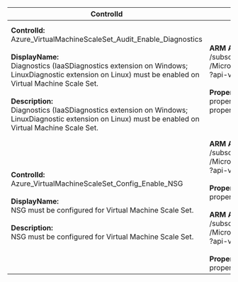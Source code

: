 | ControlId | Dependent Azure API(s) and Properties | Control Spec |
|-----------|-------------------------------------|------------------|
| <b>ControlId:</b><br>Azure_VirtualMachineScaleSet_Audit_Enable_Diagnostics<br><br><b>DisplayName:</b><br>Diagnostics (IaaSDiagnostics extension on Windows; LinuxDiagnostic extension on Linux) must be enabled on Virtual Machine Scale Set.<br><br><b>Description: </b><br> Diagnostics (IaaSDiagnostics extension on Windows; LinuxDiagnostic extension on Linux) must be enabled on Virtual Machine Scale Set. |<b> ARM API to list all the VMSS configurations under the specified subscription: </b> <br> /subscriptions/{0}/providers<br>/Microsoft.Compute/virtualMachineScaleSets<br>?api-version=2019-07-01 <br><br><b>Properties:</b><br> properties/storageProfile/osDisk/osType<br>properties/virtualMachineProfile/extensionProfile/extensions| <b>Scope: </b> All VMSS in a subscription<br><br><b>Config: </b><br> LinuxExtensionType:"LinuxDiagnostic"<br>LinuxExtensionPublisher:"Microsoft.OSTCExtensions"<br>WindowsExtensionType:"IaaSDiagnostics"<br>WindowsExtensionPublisher:"Microsoft.Azure.Diagnostics"<br><br><b>Passed: </b><br>Required diagnostics extension is present in VM Scale Set.<br><br><b>Failed: </b><br>Required diagnostics extension is missing in VM Scale Set. |
| <b>ControlId:</b><br>Azure_VirtualMachineScaleSet_Config_Enable_NSG<br><br><b>DisplayName:</b><br>NSG must be configured for Virtual Machine Scale Set.<br><br><b>Description: </b><br> NSG must be configured for Virtual Machine Scale Set. |<b> ARM API to get all the public IPs for the specified VMSS: </b> <br> /subscriptions/{0}/resourceGroups/{1}/providers<br>/Microsoft.Compute/virtualMachineScaleSets/{2}/publicipaddresses<br>?api-version=2019-07-01 <br><br><b>Properties:</b><br> properties/ipAddress <br><br><b> ARM API to list all the VMSS configurations under the specified subscription: </b> <br> /subscriptions/{0}/providers<br>/Microsoft.Compute/virtualMachineScaleSets<br>?api-version=2019-07-01 <br><br><b>Properties:</b><br> properties/virtualMachineProfile/networkProfile/networkInterfaceConfigurations/properties/networkSecurityGroup| <b>Scope: </b> All VMSS in a subscription<br><br><b>Config: </b>NA<br><br><b>Passed: </b><br>VMSS does not have any associated public IP<br>or NSG is configured for the VMSS.<br><br><b>Failed: </b><br>VMSS have associated public IP and no NSG<br> is configured for it. |
